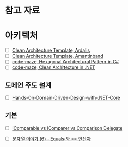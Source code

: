 # 참고 자료

# 아키텍처
- [ ] [Clean Architecture Template, Ardalis](https://github.com/ardalis/CleanArchitecture)
- [ ] [Clean Architecture Template, Amantinband](https://github.com/amantinband/clean-architecture)
- [ ] [code-maze, Hexagonal Architectural Pattern in C#](https://code-maze.com/csharp-hexagonal-architectural-pattern/)
- [ ] [code-maze, Clean Architecture in .NET](https://code-maze.com/dotnet-clean-architecture/)

## 도메인 주도 설계
- [ ] [Hands-On-Domain-Driven-Design-with-.NET-Core](https://github.com/PacktPublishing/Hands-On-Domain-Driven-Design-with-.NET-Core/tree/master)

## 기본
- [ ] [IComparable vs IComparer vs Comparison Delegate](https://code-maze.com/csharp-icomparable-icomparer-comparison-delegate/)
- [ ] [문자열 이야기 (6) - Equals 와 == 연산자](http://www.simpleisbest.net/archive/2005/08/17/206.aspx)

